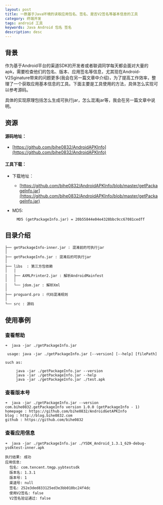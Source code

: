 ```yaml
---
layout: post
title: 一款基于Java环境的读取应用包名、签名、是否V2签名等基本信息的工具
category: 终端开发
tags: android 工具
keywords: Java Android 包名 签名
description: desc
---
```


## 背景

作为基于Android平台的渠道SDK的开发者或者联调同学每天都会面对大量的apk，需要检查他们的包名、版本、应用签名等信息，尤其现在Android-V2Sginature带来的问题更多(我会在另一篇文章中介绍)，为了提高工作效率，整理了一个获取应用基本信息的工具。下面主要是工具使用的方法，具体怎么实现可以参考源码。

具体的实现原理包括怎么生成可执行jar，怎么混淆jar等，我会在另一篇文章中说明。

## 资源

#### 源码地址：

- [https://github.com/bihe0832/AndroidAPKInfo](https://github.com/bihe0832/AndroidAPKInfo)

#### 工具下载：

- 下载地址：
	
	- [https://github.com/bihe0832/AndroidAPKInfo/blob/master/getPackageInfo.jar](https://github.com/bihe0832/AndroidAPKInfo/blob/master/getPackageInfo.jar)

- MD5:

		MD5 (getPackageInfo.jar) = 20b55844e04e4328bbc9cc67081cedff

## 目录介绍
	
 
	├── getPackageInfo-inner.jar : 混淆前的可执行jar
	│ 
	├── getPackageInfo.jar : 混淆后的可执行jar
	│ 
	├── libs  : 第三方包依赖
	│   │
	│   ├── AXMLPrinter2.jar : 解析AndroidMainfest
	│   │ 
	│   └── jdom.jar : 解析Xml
	│ 
	├── proguard.pro : 代码混淆规则
	│ 
	└── src : 源码


## 使用事例

### 查看帮助

	➜  java -jar ./getPackageInfo.jar
	
	 usage: java -jar ./getPackageInfo.jar [--version] [--help] [filePath]
	
	such as:
	
		 java -jar ./getPackageInfo.jar --version
		 java -jar ./getPackageInfo.jar --help
		 java -jar ./getPackageInfo.jar ./test.apk

### 查看版本号


	➜  java -jar ./getPackageInfo.jar --version
	com.bihe0832.getPackageInfo version 1.0.0 (getPackageInfo - 1)
	homepage : https://github.com/bihe0832/AndroidGetAPKInfo
	blog : http://blog.bihe0832.com
	github : https://github.com/bihe0832
	
	
### 查看应用信息

	➜  java -jar ./getPackageInfo.jar ./YSDK_Android_1.3.1_629-debug-ysdktest-inner.apk
	
	执行结果: 成功
	应用信息:
	  包名: com.tencent.tmgp.yybtestsdk
	  版本名: 1.3.1
	  版本号: 1
	  渠道号: null
	  签名: 252e3ded833125ed3e3bb010bc24f4dc
	  使用V2签名: false
	  V2签名验证通过: false	